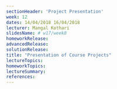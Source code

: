 ```yaml
---
sectionHeader: 'Project Presentation'
week: 12
dates: 14/04/2018 16/04/2018
lecturer: Mangal Kothari
slidesName: # w17/week8
homeworkRelease:
advancedRelease:
solutionRelease:
title: "Presentation of Course Projects"
lectureTopics:
homeworkTopics:
lectureSummary:
references:
---
```

